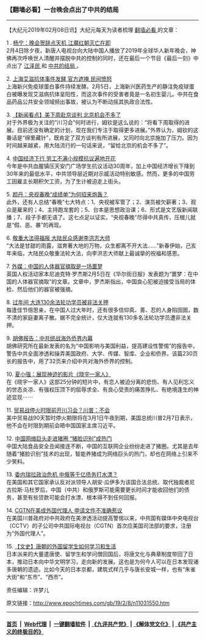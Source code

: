 ### 【翻墙必看】一台晚会点出了中共的结局
------------------------

<p>
 【大纪元2019年02月08日讯】大纪元每天为读者梳理
 <a href="http://www.epochtimes.com/gb/tag/%E7%BF%BB%E5%A2%99%E5%BF%85%E7%9C%8B.html">
  翻墙必看
 </a>
 的文章：
</p>
<p>
 1 .
 <a href="http://www.epochtimes.com/gb/19/2/7/n11031375.htm">
  杨宁：晚会贺辞点天机 江魔红朝灭亡在即
 </a>
 <br/>
 2月4日除夕夜，新唐人电视台向大陆中国人播放了2019年全球华人新年晚会，神佛再次呼唤世人清醒并摆脱中共的控制的同时，还在最后一个节目《最后一刻》中点出了
 <a href="http://www.epochtimes.com/gb/tag/%E6%B1%9F%E6%B3%BD%E6%B0%91.html">
  江泽民
 </a>
 和
 <a href="http://www.epochtimes.com/gb/tag/%E4%B8%AD%E5%85%B1%E7%9A%84%E7%BB%93%E5%B1%80.html">
  中共的结局
 </a>
 。
</p>
<p>
 2.
 <a href="http://www.epochtimes.com/gb/19/2/7/n11029935.htm">
  上海艾滋抗体事件发酵 官方遮掩 民间愤怒
 </a>
 <br/>
 上海新兴免疫球蛋白事件持续发酵。2月5日，上海新兴医药生产的静注免疫球蛋白被曝发现艾滋病抗体呈阳性，而这次事件的受害者竟是一名初生婴儿。中共在食品药品公共安全领域频出事故，被认为不断动摇其执政合法性。
</p>
<p>
 3.
 <a href="http://www.epochtimes.com/gb/19/2/7/n11030801.htm">
  【新闻看点】美下周赴京谈判 北京机会不多了
 </a>
 <br/>
 对于外界极为关注的“川习会”何时进行，姆钦是这么说的：“将看下周取得的进展。目前还没有确定的计划，现在我们专注于取得更多进展。”外界认为，姆钦的这番话是“绵里藏针”，既肯定了双方谈判有所进展，又同时向北京施加了压力。因为时间越来越紧，用大陆流行的一句话来说，“留给北京的机会不多了”。
</p>
<p>
 4.
 <a href="http://www.epochtimes.com/gb/19/2/7/n11030907.htm">
  中国经济下行 劳工不满小规模抗议遍地开花
 </a>
 <br/>
 今年是中共血腥镇压天安门广场学生抗议活动30周年，加上中国经济增长下降到30年来的最低水平，中共领导层近期对示威活动特别敏感。然而，更多的中国劳工因雇主长期积欠工资，为了生计被迫走上街头。
</p>
<p>
 5.
 <a href="http://www.epochtimes.com/gb/19/2/7/n11031288.htm">
  颜丹：央视春晚“成绩单”为何招来炮轰？
 </a>
 <br/>
 此外，还有人总结“春晚”七大特点：1、央视被军管了；2、演员被欠薪著；3、观众是雇来的；4、主持跑龙套的；5、台本是思想政治课；6、形式是文艺版新闻联播；7、段子手都无语了。这七点足以证实，“央视春晚”尽得中共真传，压根儿就是“假、恶、暴”的再现。
</p>
<p>
 6.
 <a href="http://www.epochtimes.com/gb/19/2/6/n11028216.htm">
  敬重大法得福报 大陆民众感谢李洪志大师
 </a>
 <br/>
 “大法是甘甜的雨露，滋育著大地的万物，众生都离不开大法……”新春伊始，己亥年来临，大陆民众敬重法轮大法，向李洪志大师献上最诚挚的祝福和感恩。
</p>
<p>
 7.
 <a href="http://www.epochtimes.com/gb/19/2/6/n11028665.htm">
  外媒：中国的人体器官摘取是一场噩梦
 </a>
 <br/>
 英国人权活动家本尼迪克特·罗杰斯2月5日在《华尔街日报》发表题为“噩梦：在中国的人体器官摘取”的文章。文章中，罗杰斯指出，中国良心犯被迫接受当局的体检、然后他们的器官被强摘。
</p>
<p>
 8.
 <a href="http://www.epochtimes.com/gb/19/2/7/n11030794.htm">
  过年间 大连130余法轮功学员被非法关押
 </a>
 <br/>
 每逢佳节倍思亲，在中国人过大年时，还有很多信仰真、善、忍的人身陷囹圄，数不清的家庭妻离子散。据不完全统计，仅大连就有130多名法轮功学员遭非法关押。
</p>
<p>
 9.
 <a href="http://www.epochtimes.com/gb/19/2/7/n11030735.htm">
  胡佛报告：中共统战海外侨界内幕
 </a>
 <br/>
 胡佛研究所在最新发表的名为“中国影响与美国利益，提高建设性警惕”的报告中，警告中共全面渗透和操弄美国政府、大学、传媒、智库、企业和侨界。该篇230页长的报告中，用了32页来介绍中共对海外侨界的控制。
</p>
<p>
 10.
 <a href="http://www.epochtimes.com/gb/19/2/7/n11031156.htm">
  夏小强：展现神迹的影片《晓宇一家人》
 </a>
 <br/>
 在《晓宇一家人》这部25分钟的短片中，有恋人被迫分离的悲伤、有人见利忘义的世态炎凉、有强权压顶下的屈辱求全、有良心受责的痛苦挣扎、有绝境逢生的神迹显现⋯⋯
</p>
<p>
 11.
 <a href="http://www.epochtimes.com/gb/19/2/7/n11031036.htm">
  贸易战停火时限前开川习会？川普：不会
 </a>
 <br/>
 美中贸易战90天暂时停火期限将在3月1日午夜到期，美国总统川普2月7日表示，他不会在时限到期前会晤中国国家主席习近平。
</p>
<p>
 12.
 <a href="http://www.epochtimes.com/gb/19/2/7/n11031421.htm">
  中国网络巨头走进猪圈 “猪脸识别”成热门
 </a>
 <br/>
 中国大陆食品安全丑闻接连不断，中国的互联网企业纷纷走进了猪圈。尤其是去年随着“猪脸识别”技术的出现，智能养猪成为网络巨头的热门，却也在网络上引来不少笑料。
</p>
<p>
 13.
 <a href="http://www.epochtimes.com/gb/19/2/7/n11030947.htm">
  委内瑞拉政治危机 中俄等千亿债务打水漂？
 </a>
 <br/>
 在美国和其它国家承认反对派领导人胡安·瓜伊多为该国合法总统、取代独裁者尼古拉斯·马杜罗后，中国（中共）和俄罗斯可能需要更长时间才能收回他们的债务，甚至有些贷款可能会打水漂、根本得不到任何回报。
</p>
<p>
 14.
 <a href="http://www.epochtimes.com/gb/19/2/6/n11028976.htm">
  CGTN在美成外国代理人 申请文件不准确惹议
 </a>
 <br/>
 在美国川普政府对中共政府在美渗透活动提高警惕以来，中共国有媒体中央电视台（CCTV）的子公司中共国际电视台（CGTN）首次应美国司法部的要求，注册为“外国代理人”。
</p>
<p>
 15.
 <a href="http://www.epochtimes.com/gb/19/1/29/n11010825.htm">
  【文史】唐朝的外国留学生如何学习和生活
 </a>
 <br/>
 日本派来的大量遣唐使、留学生和学问僧回国后，将唐文化与典章制度带回了日本，推动日本向中华文明学习，走向新的发展。这也是为何今人可以在日本发现诸多唐朝的遗迹。比如今天的日本京都，建筑式样几乎与唐长安城一样，也有“朱雀大街”和“东市”、“西市”。
</p>
<p>
 责任编辑：许梦儿
</p>

原文链接：http://www.epochtimes.com/gb/19/2/8/n11031550.htm


------------------------
#### [首页](https://github.com/gfw-breaker/banned-news/blob/master/README.md) &nbsp;|&nbsp; [Web代理](https://github.com/labour-camp/helloworld) &nbsp;|&nbsp; [一键翻墙软件](https://github.com/gfw-breaker/nogfw/blob/master/README.md) &nbsp;| [《九评共产党》](https://github.com/gfw-breaker/9ping.md/blob/master/README.md#九评之一评共产党是什么) | [《解体党文化》](https://github.com/gfw-breaker/jtdwh.md/blob/master/README.md) | [《共产主义的终极目的》](https://github.com/gfw-breaker/gczydzjmd.md/blob/master/README.md)

